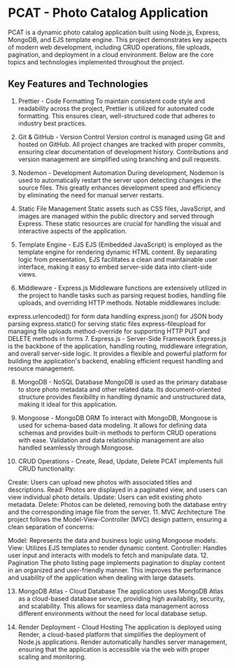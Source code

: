 # PCAT - Photo Catalog Application
PCAT is a dynamic photo catalog application built using Node.js, Express, MongoDB, and EJS template engine. This project demonstrates key aspects of modern web development, including CRUD operations, file uploads, pagination, and deployment in a cloud environment. Below are the core topics and technologies implemented throughout the project.

## Key Features and Technologies
1. Prettier - Code Formatting
To maintain consistent code style and readability across the project, Prettier is utilized for automated code formatting. This ensures clean, well-structured code that adheres to industry best practices.

2. Git & GitHub - Version Control
Version control is managed using Git and hosted on GitHub. All project changes are tracked with proper commits, ensuring clear documentation of development history. Contributions and version management are simplified using branching and pull requests.

3. Nodemon - Development Automation
During development, Nodemon is used to automatically restart the server upon detecting changes in the source files. This greatly enhances development speed and efficiency by eliminating the need for manual server restarts.

4. Static File Management
Static assets such as CSS files, JavaScript, and images are managed within the public directory and served through Express. These static resources are crucial for handling the visual and interactive aspects of the application.

5. Template Engine - EJS
EJS (Embedded JavaScript) is employed as the template engine for rendering dynamic HTML content. By separating logic from presentation, EJS facilitates a clean and maintainable user interface, making it easy to embed server-side data into client-side views.

6. Middleware - Express.js
Middleware functions are extensively utilized in the project to handle tasks such as parsing request bodies, handling file uploads, and overriding HTTP methods. Notable middlewares include:

express.urlencoded() for form data handling
express.json() for JSON body parsing
express.static() for serving static files
express-fileupload for managing file uploads
method-override for supporting HTTP PUT and DELETE methods in forms
7. Express.js - Server-Side Framework
Express.js is the backbone of the application, handling routing, middleware integration, and overall server-side logic. It provides a flexible and powerful platform for building the application's backend, enabling efficient request handling and resource management.

8. MongoDB - NoSQL Database
MongoDB is used as the primary database to store photo metadata and other related data. Its document-oriented structure provides flexibility in handling dynamic and unstructured data, making it ideal for this application.

9. Mongoose - MongoDB ORM
To interact with MongoDB, Mongoose is used for schema-based data modeling. It allows for defining data schemas and provides built-in methods to perform CRUD operations with ease. Validation and data relationship management are also handled seamlessly through Mongoose.

10. CRUD Operations - Create, Read, Update, Delete
PCAT implements full CRUD functionality:

Create: Users can upload new photos with associated titles and descriptions.
Read: Photos are displayed in a paginated view, and users can view individual photo details.
Update: Users can edit existing photo metadata.
Delete: Photos can be deleted, removing both the database entry and the corresponding image file from the server.
11. MVC Architecture
The project follows the Model-View-Controller (MVC) design pattern, ensuring a clean separation of concerns:

Model: Represents the data and business logic using Mongoose models.
View: Utilizes EJS templates to render dynamic content.
Controller: Handles user input and interacts with models to fetch and manipulate data.
12. Pagination
The photo listing page implements pagination to display content in an organized and user-friendly manner. This improves the performance and usability of the application when dealing with large datasets.

13. MongoDB Atlas - Cloud Database
The application uses MongoDB Atlas as a cloud-based database service, providing high availability, security, and scalability. This allows for seamless data management across different environments without the need for local database setup.

14. Render Deployment - Cloud Hosting
The application is deployed using Render, a cloud-based platform that simplifies the deployment of Node.js applications. Render automatically handles server management, ensuring that the application is accessible via the web with proper scaling and monitoring.

